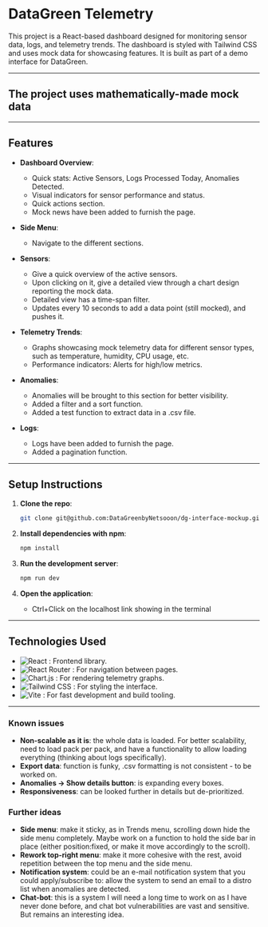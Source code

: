 # DataGreen Telemetry

This project is a React-based dashboard designed for monitoring sensor data, logs, and telemetry trends. The dashboard is styled with Tailwind CSS and uses mock data for showcasing features. It is built as part of a demo interface for DataGreen.

---
## The project uses mathematically-made mock data
---

## Features

- **Dashboard Overview**:
  - Quick stats: Active Sensors, Logs Processed Today, Anomalies Detected.
  - Visual indicators for sensor performance and status.
  - Quick actions section.
  - Mock news have been added to furnish the page.

- **Side Menu**:
  - Navigate to the different sections.

- **Sensors**:
  - Give a quick overview of the active sensors.
  - Upon clicking on it, give a detailed view through a chart design reporting the mock data.
  - Detailed view has a time-span filter.
  - Updates every 10 seconds to add a data point (still mocked), and pushes it.

- **Telemetry Trends**:
  - Graphs showcasing mock telemetry data for different sensor types, such as temperature, humidity, CPU usage, etc.
  - Performance indicators: Alerts for high/low metrics.

- **Anomalies**:
  - Anomalies will be brought to this section for better visibility.
  - Added a filter and a sort function.
  - Added a test function to extract data in a .csv file.

- **Logs**: 
  - Logs have been added to furnish the page.
  - Added a pagination function.

---

## Setup Instructions

1. **Clone the repo**:
    ```bash
    git clone git@github.com:DataGreenbyNetsooon/dg-interface-mockup.git
    ```

2. **Install dependencies with npm**:
    ```bash
    npm install
    ```

3. **Run the development server**:
    ```bash
    npm run dev
    ```

4. **Open the application**:
    - Ctrl+Click on the localhost link showing in the terminal

---

## Technologies Used

- ![React](https://img.shields.io/badge/React-20232A?style=for-the-badge&logo=react&logoColor=61DAFB) : Frontend library.
- ![React Router](https://img.shields.io/badge/React_Router-CA4245?style=for-the-badge&logo=react-router&logoColor=white) : For navigation between pages.
- ![Chart.js](https://img.shields.io/badge/Chart.js-F5788D?style=for-the-badge&logo=chart.js&logoColor=white) : For rendering telemetry graphs.
- ![Tailwind CSS](https://img.shields.io/badge/Tailwind_CSS-38B2AC?style=for-the-badge&logo=tailwind-css&logoColor=white) : For styling the interface.
- ![Vite](https://img.shields.io/badge/Vite-646CFF?style=for-the-badge&logo=vite&logoColor=white) : For fast development and build tooling.

---

### Known issues

- **Non-scalable as it is**: the whole data is loaded. For better scalability, need to load pack per pack, and have a functionality to allow loading everything (thinking about logs specifically).
- **Export data**: function is funky, .csv formatting is not consistent - to be worked on.
- **Anomalies -> Show details button**: is expanding every boxes.
- **Responsiveness**: can be looked further in details but de-prioritized.

### Further ideas

- **Side menu**: make it sticky, as in Trends menu, scrolling down hide the side menu completely. Maybe work on a function to hold the side bar in place (either position:fixed, or make it move accordingly to the scroll).
- **Rework top-right menu**: make it more cohesive with the rest, avoid repetition between the top menu and the side menu.
- **Notification system**: could be an e-mail notification system that you could apply/subscribe to: allow the system to send an email to a distro list when anomalies are detected.
- **Chat-bot**: this is a system I will need a long time to work on as I have never done before, and chat bot vulnerabilities are vast and sensitive. But remains an interesting idea.